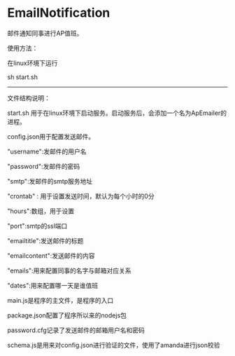 EmailNotification
=================

邮件通知同事进行AP值班。

使用方法：

在linux环境下运行

sh start.sh

--------------------------------------

文件结构说明：

start.sh 用于在linux环境下启动服务。启动服务后，会添加一个名为ApEmailer的进程。

config.json用于配置发送邮件。


"username":发邮件的用户名

"password":发邮件的密码

"smtp":发邮件的smtp服务地址

"crontab" : 用于设置发送时间，默认为每个小时的0分

"hours":数组，用于设置

"port":smtp的ssl端口

"emailtitle":发送邮件的标题

"emailcontent":发送邮件的内容

"emails":用来配置同事的名字与邮箱对应关系

"dates":用来配置哪一天是谁值班

main.js是程序的主文件，是程序的入口

package.json配置了程序所以来的nodejs包

password.cfg记录了发送邮件的邮箱用户名和密码

schema.js是用来对config.json进行验证的文件，使用了amanda进行json校验

